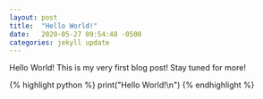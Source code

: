 ```yaml
---
layout: post
title:  "Hello World!"
date:   2020-05-27 09:54:48 -0500
categories: jekyll update
---
```

Hello World! This is my very first blog post! Stay tuned for more!


{% highlight python %}
    print("Hello World!\n")
{% endhighlight %}

